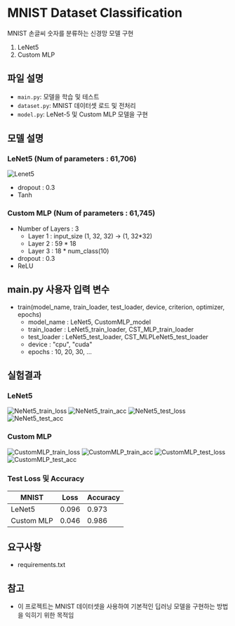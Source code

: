 # MNIST Dataset Classification
MNIST 손글씨 숫자를 분류하는 신경망 모델 구현
  1. LeNet5
  2. Custom MLP
## 파일 설명
- `main.py`: 모델을 학습 및 테스트
- `dataset.py`: MNIST 데이터셋 로드 및 전처리
- `model.py`: LeNet-5 및 Custom MLP 모델을 구현

## 모델 설명
### LeNet5 (Num of parameters : 61,706)
![Lenet5](https://github.com/Chayuho/MNIST_classification/assets/94342487/f8d850d2-0329-47b8-b528-cce4a6177682)
- dropout : 0.3
- Tanh

### Custom MLP (Num of parameters : 61,745)
- Number of Layers : 3
  - Layer 1 : input_size (1, 32, 32) -> (1, 32*32)
  - Layer 2 : 59 * 18
  - Layer 3 : 18 * num_class(10)
- dropout : 0.3
- ReLU
  
## main.py 사용자 입력 변수
- train(model_name, train_loader, test_loader, device, criterion, optimizer, epochs)
  - model_name : LeNet5, CustomMLP_model
  - train_loader : LeNet5_train_loader, CST_MLP_train_loader
  - test_loader : LeNet5_test_loader, CST_MLPLeNet5_test_loader
  - device : "cpu", "cuda"
  - epochs : 10, 20, 30, ...

## 실험결과
### LeNet5
![NeNet5_train_loss](https://github.com/Chayuho/MNIST_classification/assets/94342487/f30ecf4d-bf72-4bee-9ad8-3059bdf12467s=0.3)
![NeNet5_train_acc](https://github.com/Chayuho/MNIST_classification/assets/94342487/ac3438e4-8830-4db9-824c-af833821c059)
![NeNet5_test_loss](https://github.com/Chayuho/MNIST_classification/assets/94342487/06e16218-7f63-40a8-a0ba-58feecee890e)
![NeNet5_test_acc](https://github.com/Chayuho/MNIST_classification/assets/94342487/564789d0-2d18-4b53-9c40-c65479973cbc)

### Custom MLP
![CustomMLP_train_loss](https://github.com/Chayuho/MNIST_classification/assets/94342487/0faf4433-53fd-4977-9994-71298bc85105)
![CustomMLP_train_acc](https://github.com/Chayuho/MNIST_classification/assets/94342487/bb8fd77e-608e-47f6-9eaa-bbfa707eb9e6)
![CustomMLP_test_loss](https://github.com/Chayuho/MNIST_classification/assets/94342487/5535032e-82aa-4de5-a670-953928801dda)
![CustomMLP_test_acc](https://github.com/Chayuho/MNIST_classification/assets/94342487/0e776def-3fc3-413a-a361-575a1f1de70a)

### Test Loss 및 Accuracy
| MNIST     | Loss      | Accuracy  |
|-----------|-----------|-----------|
| LeNet5    | 0.096     | 0.973     |
| Custom MLP| 0.046     | 0.986     |

## 요구사항
- requirements.txt
## 참고
- 이 프로젝트는 MNIST 데이터셋을 사용하여 기본적인 딥러닝 모델을 구현하는 방법을 익히기 위한 목적임
